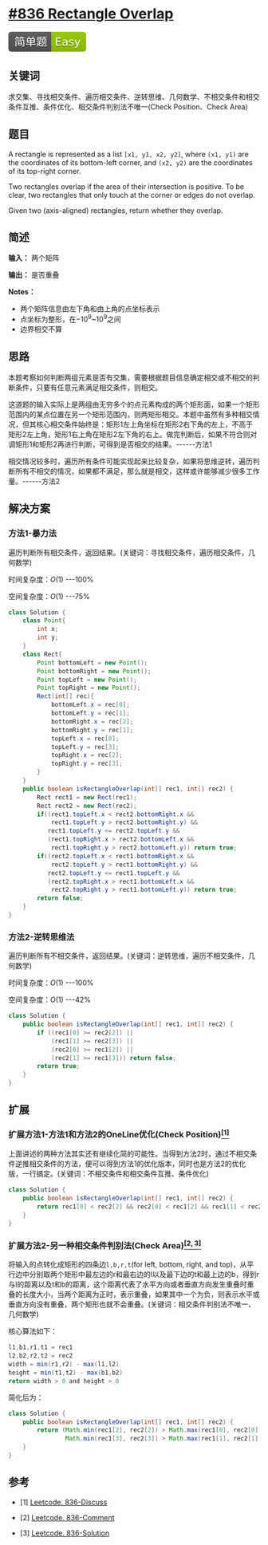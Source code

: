 # [#836 Rectangle Overlap]([leetcodelink](https://leetcode.com/problems/rectangle-overlap/))

![Easy](/figures/Easy.svg)

## 关键词

求交集、寻找相交条件、遍历相交条件、逆转思维、几何数学、不相交条件和相交条件互推、条件优化、相交条件判别法不唯一(Check Position、Check Area)

## 题目

A rectangle is represented as a list `[x1, y1, x2, y2]`, where `(x1, y1)` are the coordinates of its bottom-left corner, and `(x2, y2)` are the coordinates of its top-right corner.

Two rectangles overlap if the area of their intersection is positive.  To be clear, two rectangles that only touch at the corner or edges do not overlap.

Given two (axis-aligned) rectangles, return whether they overlap.

## 简述

**输入：** 两个矩阵

**输出：** 是否重叠

**Notes：**

+ 两个矩阵信息由左下角和由上角的点坐标表示
+ 点坐标为整形，在$-10^9$~$10^9$之间
+ 边界相交不算

## 思路

本题考察如何判断两组元素是否有交集，需要根据题目信息确定相交或不相交的判断条件，只要有任意元素满足相交条件，则相交。

这道题的输入实际上是两组由无穷多个的点元素构成的两个矩形面，如果一个矩形范围内的某点位置在另一个矩形范围内，则两矩形相交。本题中虽然有多种相交情况，但其核心相交条件始终是：矩形1左上角坐标在矩形2右下角的左上，不高于矩形2左上角，矩形1右上角在矩形2左下角的右上。做完判断后，如果不符合则对调矩形1和矩形2再进行判断，可得到是否相交的结果。------方法1

相交情况较多时，遍历所有条件可能实现起来比较复杂，如果将思维逆转，遍历判断所有不相交的情况，如果都不满足，那么就是相交，这样或许能够减少很多工作量。------方法2

## 解决方案

### 方法1-暴力法

遍历判断所有相交条件，返回结果。(关键词：寻找相交条件，遍历相交条件，几何数学)

时间复杂度：$O(1)$ ---100%

空间复杂度：$O(1)$ ---75%

``` java
class Solution {
    class Point{
        int x;
        int y;
    }
    class Rect{
        Point bottomLeft = new Point();
        Point bottomRight = new Point();
        Point topLeft = new Point();
        Point topRight = new Point();
        Rect(int[] rec){
            bottomLeft.x = rec[0];
            bottomLeft.y = rec[1];
            bottomRight.x = rec[2];
            bottomRight.y = rec[1];
            topLeft.x = rec[0];
            topLeft.y = rec[3];
            topRight.x = rec[2];
            topRight.y = rec[3];
        }
    }
    public boolean isRectangleOverlap(int[] rec1, int[] rec2) {
        Rect rect1 = new Rect(rec1);
        Rect rect2 = new Rect(rec2);
        if((rect1.topLeft.x < rect2.bottomRight.x &&
            rect1.topLeft.y > rect2.bottomRight.y) &&
           rect1.topLeft.y <= rect2.topLeft.y &&
           (rect1.topRight.x > rect2.bottomLeft.x &&
            rect1.topRight.y > rect2.bottomLeft.y)) return true;
        if((rect2.topLeft.x < rect1.bottomRight.x &&
            rect2.topLeft.y > rect1.bottomRight.y) &&
           rect2.topLeft.y <= rect1.topLeft.y &&
           (rect2.topRight.x > rect1.bottomLeft.x &&
            rect2.topRight.y > rect1.bottomLeft.y)) return true;
        return false;
    }
}
```

### 方法2-逆转思维法

遍历判断所有不相交条件，返回结果。(关键词：逆转思维，遍历不相交条件，几何数学)

时间复杂度：$O(1)$ ---100%

空间复杂度：$O(1)$ ---42%

``` java
class Solution {
    public boolean isRectangleOverlap(int[] rec1, int[] rec2) {
        if ((rec1[0] >= rec2[2]) ||
            (rec1[1] >= rec2[3]) ||
            (rec2[0] >= rec1[2]) ||
            (rec2[1] >= rec1[3])) return false;
        return true;
    }
}
```

## 扩展

### 扩展方法1-方法1和方法2的OneLine优化(Check Position)[$^{[1]}$](#refer-anchor-1)

上面讲述的两种方法其实还有继续化简的可能性。当得到方法2时，通过不相交条件逆推相交条件的方法，便可以得到方法1的优化版本，同时也是方法2的优化版，一行搞定。(关键词：不相交条件和相交条件互推、条件优化)

``` java
class Solution {
    public boolean isRectangleOverlap(int[] rec1, int[] rec2) {
        return rec1[0] < rec2[2] && rec2[0] < rec1[2] && rec1[1] < rec2[3] && rec2[1] < rec1[3];
    }
}
```

### 扩展方法2-另一种相交条件判别法(Check Area)[$^{[2,3]}$](#refer-anchor-2)

将输入的点转化成矩形的四条边`l,b,r,t`(for left, bottom, right, and top)，从平行边中分别取两个矩形中最左边的r和最右边的l以及最下边的t和最上边的b，得到r与l的距离以及t和b的距离，这个距离代表了水平方向或者垂直方向发生重叠时重叠的长度大小，当两个距离为正时，表示重叠，如果其中一个为负，则表示水平或垂直方向没有重叠，两个矩形也就不会重叠。(关键词：相交条件判别法不唯一、几何数学)

核心算法如下：

``` java
l1,b1,r1,t1 = rec1
l2,b2,r2,t2 = rec2
width = min(r1,r2) - max(l1,l2)
height = min(t1,t2) - max(b1,b2)
return width > 0 and height > 0
```

简化后为：

``` java
class Solution {
    public boolean isRectangleOverlap(int[] rec1, int[] rec2) {
        return (Math.min(rec1[2], rec2[2]) > Math.max(rec1[0], rec2[0]) && // width > 0
                Math.min(rec1[3], rec2[3]) > Math.max(rec1[1], rec2[1]));  // height > 0
    }
}
```

## 参考

<div id="refer-anchor-1"></div>

+ [1] [Leetcode. 836-Discuss](https://leetcode.com/problems/rectangle-overlap/discuss/132340/C++JavaPython-1-line-Solution-1D-to-2D)

<div id="refer-anchor-2"></div>

+ [2] [Leetcode. 836-Comment](https://leetcode.com/problems/rectangle-overlap/discuss/132340/C++JavaPython-1-line-Solution-1D-to-2D/140104)

<div id="refer-anchor-3"></div>

+ [3] [Leetcode. 836-Solution](https://leetcode.com/problems/rectangle-overlap/solution/)
